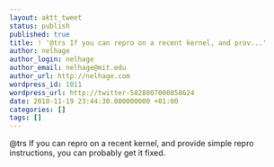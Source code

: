 ```yaml
---
layout: aktt_tweet
status: publish
published: true
title: ! '@trs If you can repro on a recent kernel, and prov...'
author: nelhage
author_login: nelhage
author_email: nelhage@mit.edu
author_url: http://nelhage.com
wordpress_id: 1011
wordpress_url: http://twitter-5828807000858624
date: 2010-11-19 23:44:30.000000000 +01:00
categories: []
tags: []
---
```

@trs If you can repro on a recent kernel, and provide simple repro instructions, you can probably get it fixed.
